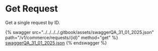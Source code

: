 # Get Request

Get a single request by ID.

{% swagger src="../../../../.gitbook/assets/swaggerQA_31_01_2025.json" path="/v1/commerce/requests/{id}" method="get" %}
[swaggerQA_31_01_2025.json](../../../../.gitbook/assets/swaggerQA_31_01_2025.json)
{% endswagger %}
